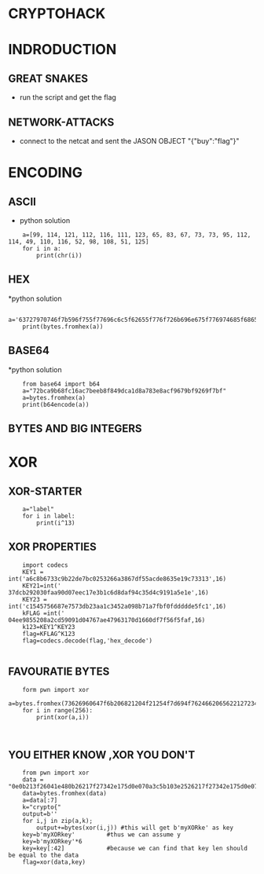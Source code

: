 
CRYPTOHACK
==========

INDRODUCTION
============

GREAT SNAKES
------------
* run the script and get the flag

NETWORK-ATTACKS
--------------
* connect to the netcat and sent the JASON OBJECT
"{"buy":"flag"}"

ENCODING
========

ASCII
-----
* python solution
```
	a=[99, 114, 121, 112, 116, 111, 123, 65, 83, 67, 73, 73, 95, 112, 114, 49, 110, 116, 52, 98, 108, 51, 125]
	for i in a:
		print(chr(i))
```


HEX
---
*python solution
```
	a='63727970746f7b596f755f77696c6c5f62655f776f726b696e675f776974685f6865785f737472696e67735f615f6c6f747d'
	print(bytes.fromhex(a))

```
BASE64
------
*python solution
```
	from base64 import b64
	a="72bca9b68fc16ac7beeb8f849dca1d8a783e8acf9679bf9269f7bf"
	a=bytes.fromhex(a)
	print(b64encode(a))
```
BYTES AND BIG INTEGERS
----------------------


XOR
===

XOR-STARTER
-----------
```
	a="label"
	for i in label:
		print(i^13)

```
XOR PROPERTIES
--------------
```
	import codecs
	KEY1 = int('a6c8b6733c9b22de7bc0253266a3867df55acde8635e19c73313',16)
	KEY21=int(' 37dcb292030faa90d07eec17e3b1c6d8daf94c35d4c9191a5e1e',16)
	KEY23 = int('c1545756687e7573db23aa1c3452a098b71a7fbf0fddddde5fc1',16)
	kFLAG =int(' 04ee9855208a2cd59091d04767ae47963170d1660df7f56f5faf,16) 
	k123=KEY1^KEY23
	flag=KFLAG^K123
	flag=codecs.decode(flag,'hex_decode')
	
```
FAVOURATIE BYTES
----------------

```
	form pwn import xor
	a=bytes.fromhex(73626960647f6b206821204f21254f7d694f7624662065622127234f726927756d)
	for i in range(256):
		print(xor(a,i))
		
	
```

YOU EITHER KNOW ,XOR YOU DON'T
------------------------------

```
	from pwn import xor
	data = "0e0b213f26041e480b26217f27342e175d0e070a3c5b103e2526217f27342e175d0e077e263451150104"
	data=bytes.fromhex(data)
	a=data[:7]
	k="crypto{"
	output=b''
	for i,j in zip(a,k);
		output+=bytes(xor(i,j))	#this will get b'myXORke' as key
	key=b'myXORkey' 		#thus we can assume y
	key=b'myXORkey'*6
	key=key[:42] 			#because we can find that key len should be equal to the data
	flag=xor(data,key)
	
```




